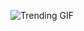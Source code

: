 ![Trending GIF](https://media0.giphy.com/media/v1.Y2lkPThiYjIxNzcyMDIwbjRnaTBxY3N1NnFrMzZzeWxrczFlaWxiNGx3Z3M4MzFhOWt1byZlcD12MV9naWZzX3NlYXJjaCZjdD1n/rplvK3z0IzLqBxVJWk/giphy.gif)
